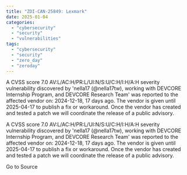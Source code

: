 ```yaml
---
title: "ZDI-CAN-25849: Lexmark"
date: 2025-01-04
categories: 
  - "cybersecurity"
  - "security"
  - "vulnerabilities"
tags: 
  - "cybersecurity"
  - "security"
  - "zero_day"
  - "zeroday"
---
```


A CVSS score 7.0 AV:L/AC:H/PR:L/UI:N/S:U/C:H/I:H/A:H severity vulnerability discovered by 'nella17 (@nella17tw), working with DEVCORE Internship Program, and DEVCORE Research Team' was reported to the affected vendor on: 2024-12-18, 17 days ago. The vendor is given until 2025-04-17 to publish a fix or workaround. Once the vendor has created and tested a patch we will coordinate the release of a public advisory.

A CVSS score 7.0 AV:L/AC:H/PR:L/UI:N/S:U/C:H/I:H/A:H severity vulnerability discovered by 'nella17 (@nella17tw), working with DEVCORE Internship Program, and DEVCORE Research Team' was reported to the affected vendor on: 2024-12-18, 17 days ago. The vendor is given until 2025-04-17 to publish a fix or workaround. Once the vendor has created and tested a patch we will coordinate the release of a public advisory.

Go to Source
